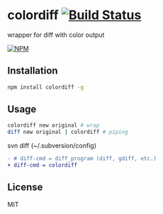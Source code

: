 # colordiff [![Build Status](https://travis-ci.org/wangzuo/colordiff.svg?branch=master)](https://travis-ci.org/wangzuo/colordiff)
wrapper for diff with color output

[![NPM](https://nodei.co/npm/colordiff.png?compact=true)](https://nodei.co/npm/colordiff/)

## Installation
``` sh
npm install colordiff -g
```

## Usage
``` sh
colordiff new original # wrap
diff new original | colordiff # piping
```
svn diff (~/.subversion/config)
``` diff
- # diff-cmd = diff_program (diff, gdiff, etc.)
+ diff-cmd = colordiff
```
## License
MIT

